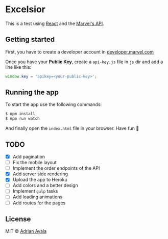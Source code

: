 # Excelsior
This is a test using [React] and the [Marvel's API].

## Getting started
First, you have to create a developer account in [developer.marvel.com]

Once you have your **Public Key**, create a ```api-key.js``` file in ```js```
dir and add a line like this:

```js
window.key = 'apikey=<your-public-key>';
```

## Running the app
To start the app use the following commands:

```bash
$ npm install
$ npm run watch
```

And finally open the ```index.html``` file in your browser. Have fun :ghost:

## TODO
- [X] Add pagination
- [ ] Fix the mobile layout
- [ ] Implement the order endpoints of the API
- [X] Add server side rendering
- [X] Upload the app to Heroku
- [ ] Add colors and a better design
- [ ] Implement ```gulp``` tasks
- [ ] Add loading animations
- [ ] Add routes for the pages

## License

MIT © [Adrian Ayala]

[React]: http://facebook.github.io/react/
[Marvel's API]: http://developer.marvel.com
[developer.marvel.com]: http://developer.marvel.com
[Adrian Ayala]: http://adrianayala.mx
